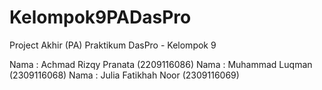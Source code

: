 # Kelompok9PADasPro
Project Akhir (PA) Praktikum DasPro - Kelompok 9

Nama : Achmad Rizqy Pranata
(2209116086)
Nama : Muhammad Luqman
(2309116068)
Nama : Julia Fatikhah Noor
(2309116069)

